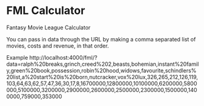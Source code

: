 # FML Calculator
Fantasy Movie League Calculator

You can pass in data through the URL by making a comma separated list of movies, costs and revenue, in that order.

Example http://localhost:4000/fml/?data=ralph%20breaks,grinch,creed%202,beasts,bohemian,instant%20family,green%20book,possession,robin%20hood,widows,favourite,schindlers%20list,a%20start%20is%20born,nutcracker,vox%20lux,326,265,212,126,119,103,64,63,62,57,47,36,30,17,8,16700000,12800000,10100000,6200000,5800000,5100000,3200000,2900000,2600000,2500000,2300000,1500000,1400000,759000,353000
